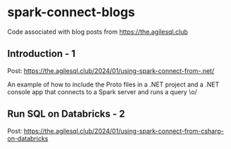 # spark-connect-blogs

Code associated with blog posts from https://the.agilesql.club

## Introduction - 1

Post: https://the.agilesql.club/2024/01/using-spark-connect-from-.net/

An example of how to include the Proto files in a .NET project and a .NET console app that connects to a Spark server and runs a query \o/

## Run SQL on Databricks - 2

Post: https://the.agilesql.club/2024/01/using-spark-connect-from-csharp-on-databricks

